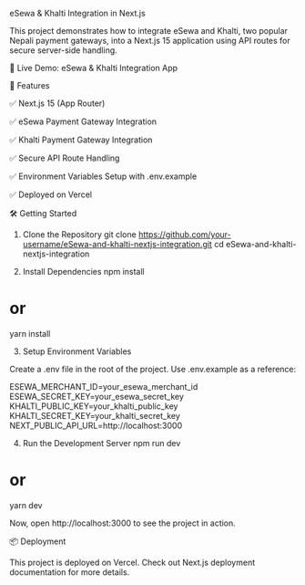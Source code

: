 eSewa & Khalti Integration in Next.js

This project demonstrates how to integrate eSewa and Khalti, two popular Nepali payment gateways, into a Next.js 15 application using API routes for secure server-side handling.

🔗 Live Demo: eSewa & Khalti Integration App

🚀 Features

✅ Next.js 15 (App Router)

✅ eSewa Payment Gateway Integration

✅ Khalti Payment Gateway Integration

✅ Secure API Route Handling

✅ Environment Variables Setup with .env.example

✅ Deployed on Vercel

🛠️ Getting Started

1. Clone the Repository
   git clone https://github.com/your-username/eSewa-and-khalti-nextjs-integration.git
   cd eSewa-and-khalti-nextjs-integration

2. Install Dependencies
   npm install

# or

yarn install

3. Setup Environment Variables

Create a .env file in the root of the project. Use .env.example as a reference:

ESEWA_MERCHANT_ID=your_esewa_merchant_id
ESEWA_SECRET_KEY=your_esewa_secret_key
KHALTI_PUBLIC_KEY=your_khalti_public_key
KHALTI_SECRET_KEY=your_khalti_secret_key
NEXT_PUBLIC_API_URL=http://localhost:3000

4. Run the Development Server
   npm run dev

# or

yarn dev

Now, open http://localhost:3000
to see the project in action.

📦 Deployment

This project is deployed on Vercel.
Check out Next.js deployment documentation
for more details.
